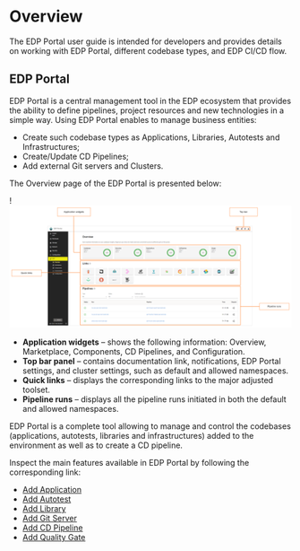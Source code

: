 # Overview

The EDP Portal user guide is intended for developers and provides details on working with EDP Portal, different codebase types, and EDP CI/CD flow.

## EDP Portal

EDP Portal is a central management tool in the EDP ecosystem that provides the ability to define pipelines, project resources and new technologies in a simple way. Using EDP Portal enables to manage business entities:

- Create such codebase types as Applications, Libraries, Autotests and Infrastructures;
- Create/Update CD Pipelines;
- Add external Git servers and Clusters.

The Overview page of the EDP Portal is presented below:

!![Overview page](../assets/user-guide/edp-portal-overview-page.png "Overview page")

* **Application widgets** – shows the following information: Overview, Marketplace, Components, CD Pipelines, and Configuration.
* **Top bar panel** – contains documentation link, notifications, EDP Portal settings, and cluster settings, such as default and allowed namespaces.
* **Quick links** – displays the corresponding links to the major adjusted toolset.
* **Pipeline runs** – displays all the pipeline runs initiated in both the default and allowed namespaces.

EDP Portal is a complete tool allowing to manage and control the codebases (applications, autotests, libraries and infrastructures) added to the environment as well as to create a CD pipeline.

Inspect the main features available in EDP Portal by following the corresponding link:

- [Add Application](add-application.md)
- [Add Autotest](add-autotest.md)
- [Add Library](add-library.md)
- [Add Git Server](add-git-server.md)
- [Add CD Pipeline](add-cd-pipeline.md)
- [Add Quality Gate](add-quality-gate.md)
